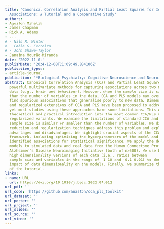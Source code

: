 ```yaml
---
title: 'Canonical Correlation Analysis and Partial Least Squares for Identifying Brain–Behavior
  Associations: A Tutorial and a Comparative Study'
authors:
- Agoston Mihalik
- James Chapman
- Rick A. Adams
- ...
# - Nils R. Winter
# - Fabio S. Ferreira
# - John Shawe-Taylor
- Janaina Mourão-Miranda
date: '2022-11-01'
publishDate: '2024-12-08T21:09:49.884106Z'
publication_types:
- article-journal
publication: '*Biological Psychiatry: Cognitive Neuroscience and Neuroimaging 7: 1055-1067*'
abstract: Canonical Correlation Analysis (CCA) and Partial Least Squares (PLS) are
  powerful multivariate methods for capturing associations across two modalities of
  data (e.g., brain and behaviour). However, when the sample size is similar or smaller
  than the number of variables in the data, CCA and PLS models may overfit, i.e.,
  find spurious associations that generalise poorly to new data. Dimensionality reduction
  and regularized extensions of CCA and PLS have been proposed to address this problem,
  yet most studies using these approaches have some limitations. This work gives a
  theoretical and practical introduction into the most common CCA/PLS models and their
  regularized variants. We examine the limitations of standard CCA and PLS when the
  sample size is similar or smaller than the number of variables. We discuss how dimensionality
  reduction and regularization techniques address this problem and explain their main
  advantages and disadvantages. We highlight crucial aspects of the CCA/PLS analysis
  framework, including optimising the hyperparameters of the model and testing the
  identified associations for statistical significance. We apply the described CCA/PLS
  models to simulated data and real data from the Human Connectome Project and the
  Alzheimer’s Disease Neuroimaging Initiative (both of n>500). We use both low and
  high dimensionality versions of each data (i.e., ratios between
  sample size and variables in the range of ~1-10 and ~0.1-0.01) to demonstrate the
  impact of data dimensionality on the models. Finally, we summarize the key lessons
  of the tutorial.
links:
- name: URL
  url: https://doi.org/10.1016/j.bpsc.2022.07.012
url_pdf: ''
url_code: 'https://github.com/anaston/cca_pls_toolkit'
url_dataset: ''
url_poster: ''
url_project: ''
url_slides: ''
url_source: ''
url_video: ''
---
```

